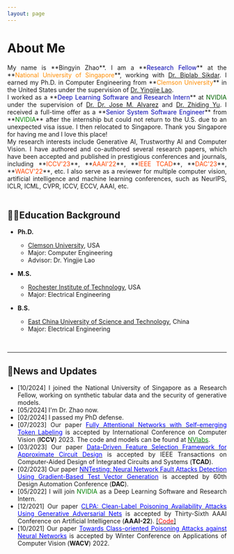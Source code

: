 ```yaml
---
layout: page
---
```


# About Me
<div style="text-align: justify">My name is **Bingyin Zhao**. I am a **<font color=LigthSykBlue>Research Fellow</font>** at the **<font color=Darkorange>National University of Singapore</font>**, working with <a href="[url](https://cde.nus.edu.sg/ece/staff/biplab-sikdar/)">Dr. Biplab Sikdar</a>. I earned my Ph.D. in Computer Engineering from **<font color=Darkorange>Clemson University</font>** in the United States under the supervision of <a href="[url](https://laogroup.ece.tufts.edu/)">Dr. Yingjie Lao</a>.<br>



<div style="text-align: justify">I worked as a **<font color=LigthSykBlue>Deep Learning Software and Research Intern</font>** at <font color="DarkGreen">NVIDIA</font> under the supervision of <a href="[url](https://alvarezlopezjosem.github.io/)">Dr. Dr. Jose M. Alvarez</a> and  <a href="[url](https://chrisding.github.io/)">Dr. Zhiding Yu</a>. I received a full-time offer as a **<font color=LigthSykBlue>Senior System Software Engineer</font>** from **<font color=Green>NVIDIA</font>** after the internship but could not return to the U.S. due to an unexpected visa issue. I then relocated to Singapore. Thank you Singapore for having me and I love this place!<br>



<div style="text-align: justify">My research interests include Generative AI, Trustworthy AI and Computer Vision. I have authored and co-authored several research papers, which have been accepted and published in prestigious conferences and journals, including **<font color=OrangeRed>ICCV'23</font>**, **<font color=OrangeRed>AAAI'22</font>**, **<font color=OrangeRed>IEEE TCAD</font>**, **<font color=OrangeRed>DAC'23</font>**, **<font color=OrangeRed>WACV'22</font>**, etc. I also serve as a reviewer for multiple computer vision, artificial intelligence and machine learning conferences, such as NeurIPS, ICLR, ICML, CVPR, ICCV, ECCV, AAAI, etc.<br>
</div>

<br>

## 🧑‍🎓Education Background

- **Ph.D.**
  - [Clemson University](https://www.clemson.edu/), USA
  - Major: Computer Engineering            
  - Advisor: Dr. Yingjie Lao

- **M.S.**                                                                              
  - [Rochester Institute of Technology](https://www.rit.edu/), USA
  - Major: Electrical Engineering 

- **B.S.**
  - [East China University of Science and Technology](https://www.ecust.edu.cn/en/main.psp), China
  - Major: Electrical Engineering                                                                          


<br>

---

## 📮News and Updates
- [10/2024] I joined the National University of Singapore as a Research Fellow, working on synthetic tabular data and the security of generative models.
- [05/2024] I'm Dr. Zhao now.
- [02/2024] I passed my PhD defense.
- [07/2023] Our paper [<font color=Blue>Fully Attentional Networks with Self-emerging Token Labeling</font>](https://openaccess.thecvf.com/content/ICCV2023/papers/Zhao_Fully_Attentional_Networks_with_Self-emerging_Token_Labeling_ICCV_2023_paper.pdf) is accepted by International Conference on Computer Vision (**ICCV**) 2023. The code and models can be found at [<font color=Green>NVlabs</font>](https://github.com/NVlabs/STL).
- [03/2023] Our paper [<font color=Blue>Data-Driven Feature Selection Framework for Approximate Circuit Design</font>](https://ieeexplore.ieee.org/stamp/stamp.jsp?arnumber=10077732) is accepted by IEEE Transactions on Computer-Aided Design of Integrated Circuits and Systems (**TCAD**).
- [02/2023] Our paper [<font color=Blue>NNTesting: Neural Network Fault Attacks Detection Using Gradient-Based Test Vector Generation</font>](https://ieeexplore.ieee.org/stamp/stamp.jsp?arnumber=10247885) is accepted by 60th Design Automation Conference (**DAC**).
- [05/2022] I will join <font color=Green>NVIDIA</font> as a Deep Learning Software and Research Intern.
- [12/2021] Our paper [<font color=Blue>CLPA: Clean-Label Poisoning Availability Attacks Using Generative Adversarial Nets</font>](https://ojs.aaai.org/index.php/AAAI/article/view/20902) is accepted by Thirty-Sixth AAAI Conference on Artificial Intelligence (**AAAI-22**). [[<font color=Red>Code</font>]](https://github.com/bxz9200/CLPA)
- [10/2021] Our paper [<font color=Blue>Towards Class-oriented Poisoning Attacks against Neural Networks</font>](https://openaccess.thecvf.com/content/WACV2022/papers/Zhao_Towards_Class-Oriented_Poisoning_Attacks_Against_Neural_Networks_WACV_2022_paper.pdf) is accepted by Winter Conference on Applications of Computer Vision (**WACV**) 2022.



<br>

<div style="width: 100px; height: 100px;">
    <script type="text/javascript" id="clstr_globe" src="//clustrmaps.com/globe.js?d=apPnjfBfSr4LpiQCrUM7yBdv3aw2M9tKtSq2TJ_gCYM"></script>
</div>
